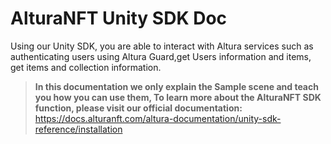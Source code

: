# AlturaNFT Unity SDK Doc

Using our Unity SDK, you are able to interact with Altura services such as authenticating users using Altura Guard,get Users information and items, get items and collection information.

> <b>In this documentation we only explain the Sample scene and teach you how you can use them, To learn more about the AlturaNFT SDK function, please visit our official documentation:</b> \
> https://docs.alturanft.com/altura-documentation/unity-sdk-reference/installation
